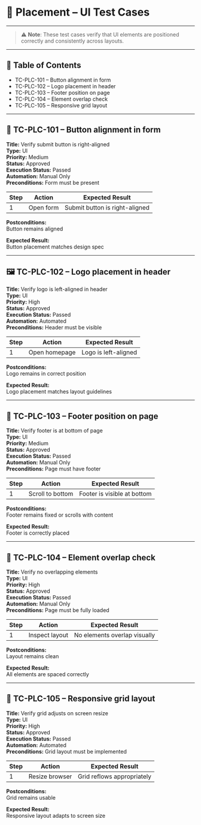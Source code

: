 # 📐 Placement – UI Test Cases

---

> ⚠️ **Note**: These test cases verify that UI elements are positioned correctly and consistently across layouts.

---

## 📄 Table of Contents

- TC-PLC-101 – Button alignment in form
- TC-PLC-102 – Logo placement in header
- TC-PLC-103 – Footer position on page
- TC-PLC-104 – Element overlap check
- TC-PLC-105 – Responsive grid layout

---

## 🧭 TC-PLC-101 – Button alignment in form

**Title:** Verify submit button is right-aligned  
**Type:** UI  
**Priority:** Medium  
**Status:** Approved  
**Execution Status:** Passed  
**Automation:** Manual Only  
**Preconditions:** Form must be present  

| Step | Action              | Expected Result             |
|------|---------------------|------------------------------|
| 1    | Open form           | Submit button is right-aligned |

**Postconditions:**  
Button remains aligned

**Expected Result:**  
Button placement matches design spec

---

## 🖼️ TC-PLC-102 – Logo placement in header

**Title:** Verify logo is left-aligned in header  
**Type:** UI  
**Priority:** High  
**Status:** Approved  
**Execution Status:** Passed  
**Automation:** Automated  
**Preconditions:** Header must be visible  

| Step | Action              | Expected Result             |
|------|---------------------|------------------------------|
| 1    | Open homepage       | Logo is left-aligned         |

**Postconditions:**  
Logo remains in correct position

**Expected Result:**  
Logo placement matches layout guidelines

---

## 🧱 TC-PLC-103 – Footer position on page

**Title:** Verify footer is at bottom of page  
**Type:** UI  
**Priority:** Medium  
**Status:** Approved  
**Execution Status:** Passed  
**Automation:** Manual Only  
**Preconditions:** Page must have footer  

| Step | Action              | Expected Result             |
|------|---------------------|------------------------------|
| 1    | Scroll to bottom    | Footer is visible at bottom  |

**Postconditions:**  
Footer remains fixed or scrolls with content

**Expected Result:**  
Footer is correctly placed

---

## 🧮 TC-PLC-104 – Element overlap check

**Title:** Verify no overlapping elements  
**Type:** UI  
**Priority:** High  
**Status:** Approved  
**Execution Status:** Passed  
**Automation:** Manual Only  
**Preconditions:** Page must be fully loaded  

| Step | Action              | Expected Result             |
|------|---------------------|------------------------------|
| 1    | Inspect layout      | No elements overlap visually |

**Postconditions:**  
Layout remains clean

**Expected Result:**  
All elements are spaced correctly

---

## 🧬 TC-PLC-105 – Responsive grid layout

**Title:** Verify grid adjusts on screen resize  
**Type:** UI  
**Priority:** High  
**Status:** Approved  
**Execution Status:** Passed  
**Automation:** Automated  
**Preconditions:** Grid layout must be implemented  

| Step | Action              | Expected Result             |
|------|---------------------|------------------------------|
| 1    | Resize browser      | Grid reflows appropriately   |

**Postconditions:**  
Grid remains usable

**Expected Result:**  
Responsive layout adapts to screen size